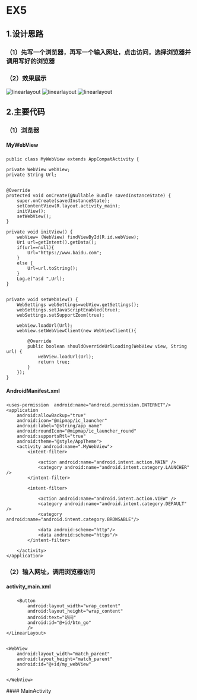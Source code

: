 # EX5
## 1.设计思路
### （1）先写一个浏览器，再写一个输入网址，点击访问，选择浏览器并调用写好的浏览器
### （2）效果展示
![linearlayout](https://github.com/PresidentChao/EX5/blob/master/1.png)
![linearlayout](https://github.com/PresidentChao/EX5/blob/master/2.png)
![linearlayout](https://github.com/PresidentChao/EX5/blob/master/3.png)
## 2.主要代码
### （1）浏览器
#### MyWebView
#####
    public class MyWebView extends AppCompatActivity {

    private WebView webView;
    private String Url;


    @Override
    protected void onCreate(@Nullable Bundle savedInstanceState) {
        super.onCreate(savedInstanceState);
        setContentView(R.layout.activity_main);
        initView();
        setWebView();
    }

    private void initView() {
        webView= (WebView) findViewById(R.id.webView);
        Uri url=getIntent().getData();
        if(url==null){
            Url="https://www.baidu.com";
        }
        else {
            Url=url.toString();
        }
        Log.e("asd ",Url);
    }


    private void setWebView() {
        WebSettings webSettings=webView.getSettings();
        webSettings.setJavaScriptEnabled(true);
        webSettings.setSupportZoom(true);

        webView.loadUrl(Url);
        webView.setWebViewClient(new WebViewClient(){

            @Override
            public boolean shouldOverrideUrlLoading(WebView view, String url) {
                webView.loadUrl(Url);
                return true;
            }
        });
    }
#### AndroidManifest.xml
##### 
<?xml version="1.0" encoding="utf-8"?>
<manifest xmlns:android="http://schemas.android.com/apk/res/android"
    package="com.example.lenovo.ex5_webview">


    <uses-permission  android:name="android.permission.INTERNET"/>
    <application
        android:allowBackup="true"
        android:icon="@mipmap/ic_launcher"
        android:label="@string/app_name"
        android:roundIcon="@mipmap/ic_launcher_round"
        android:supportsRtl="true"
        android:theme="@style/AppTheme">
        <activity android:name=".MyWebView">
            <intent-filter>

                <action android:name="android.intent.action.MAIN" />
                <category android:name="android.intent.category.LAUNCHER" />
            </intent-filter>

            <intent-filter>

                <action android:name="android.intent.action.VIEW" />
                <category android:name="android.intent.category.DEFAULT" />
                <category android:name="android.intent.category.BROWSABLE"/>

                <data android:scheme="http"/>
                <data android:scheme="https"/>
            </intent-filter>

        </activity>
    </application>

</manifest>

### （2）输入网址，调用浏览器访问
#### activity_main.xml
##### 
<?xml version="1.0" encoding="utf-8"?>
<LinearLayout xmlns:android="http://schemas.android.com/apk/res/android"
    xmlns:tools="http://schemas.android.com/tools"
    android:id="@+id/activity_main"
    android:layout_width="match_parent"
    android:layout_height="match_parent"
    android:orientation="vertical"
    tools:context="com.example.lenovo.ex5.MainActivity">
    <LinearLayout
        android:layout_width="match_parent"
        android:layout_height="wrap_content"
        android:orientation="horizontal"
        >
        <EditText
            android:layout_width="match_parent"
            android:layout_height="wrap_content"
            android:textSize="20sp"
            android:hint="输入网址"
            android:layout_weight="1"
            android:id="@+id/et_url"
            />

        <Button
            android:layout_width="wrap_content"
            android:layout_height="wrap_content"
            android:text="访问"
            android:id="@+id/btn_go"
            />
    </LinearLayout>


    <WebView
        android:layout_width="match_parent"
        android:layout_height="match_parent"
        android:id="@+id/my_webView"
        >

    </WebView>

</LinearLayout>
#### MainActivity
